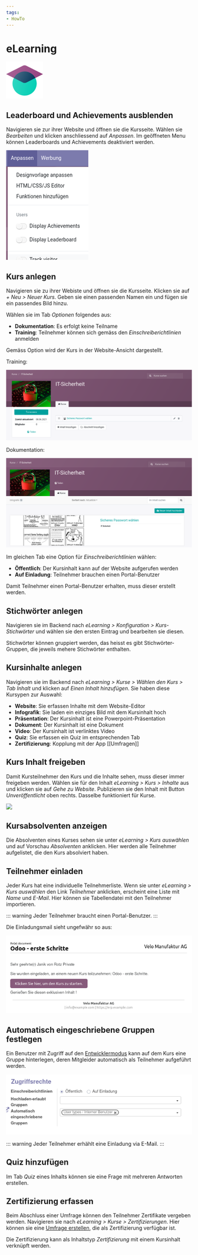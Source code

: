 ```yaml
---
tags:
- HowTo
---
```

# eLearning
![icons_odoo_website_slides](assets/icons_odoo_website_slides.png)

## Leaderboard und Achievements ausblenden

Navigieren sie zur ihrer Website und öffnen sie die Kursseite. Wählen sie *Bearbeiten* und klicken anschliessend auf *Anpassen*. Im geöffneten Menu können Leaderboards und Achievements deaktiviert werden.

![](assets/eLearning%20Deaktivieren%20Leaderboard.png)

## Kurs anlegen

Navigieren sie zu ihrer Webiste und öffnen sie die Kursseite. Klicken sie auf *+ Neu > Neuer Kurs*. Geben sie einen passenden Namen ein und fügen sie ein passendes Bild hinzu.

Wählen sie im Tab *Optionen* folgendes aus:
* **Dokumentation**: Es erfolgt keine Teilname
* **Training**: Teilnehmer können sich gemäss den *Einschreiberichtlinien* anmelden

Gemäss Option wird der Kurs in der Website-Ansicht dargestellt.

Training:

![](assets/eLearning%20Training.png)

Dokumentation:

![](assets/eLearning%20Dokumentation.png)

Im gleichen Tab eine Option für *Einschreiberichtlinien* wählen:

* **Öffentlich**: Der Kursinhalt kann auf der Website aufgerufen werden
* **Auf Einladung**: Teilnehmer brauchen einen Portal-Benutzer

Damit Teilnehmer einen Portal-Benutzer erhalten, muss dieser erstellt werden.

## Stichwörter anlegen

Navigieren sie im Backend nach *eLearning > Konfiguration > Kurs-Stichwörter* und wählen sie den ersten Eintrag und bearbeiten sie diesen.

Stichwörter können gruppiert werden, das heisst es gibt Stichwörter-Gruppen, die jeweils mehere Stichwörter enthalten.

## Kursinhalte anlegen

Navigieren sie im Backend nach *eLearning > Kurse > Wählen den Kurs > Tab Inhalt* und klicken auf *Einen Inhalt hinzufügen*. Sie haben diese Kursypen zur Auswahl:

* **Website**: Sie erfassen Inhalte mit dem Website-Editor
* **Infografik**: Sie laden ein einziges Bild mit dem Kursinhalt hoch
* **Präsentation**: Der Kursinhalt ist eine Powerpoint-Präsentation
* **Dokument**: Der Kursinhalt ist eine Dokument
* **Video**: Der Kursinhalt ist verlinktes Video
* **Quiz**: Sie erfassen ein Quiz im entsprechenden Tab
* **Zertifizierung**: Kopplung mit der App [[Umfragen]]

## Kurs Inhalt freigeben

Damit Kursteilnehmer den Kurs und die Inhalte sehen, muss dieser immer freigeben werden. Wählen sie für den Inhalt *eLearning > Kurs > Inhalte* aus und klicken sie auf *Gehe zu Website*. Publizieren sie den Inhalt mit Button *Unveröffentlicht* oben rechts. Dasselbe funktioniert für Kurse.

![](assets/Website%20Inhalt%20ver%C3%B6ffentlicht.png)

## Kursabsolventen anzeigen

Die Absolventen eines Kurses sehen sie unter *eLearning > Kurs auswählen* und auf Vorschau *Absolventen* anklicken. Hier werden alle Teilnehmer aufgelistet, die den Kurs absolviert haben.

## Teilnehmer einladen

Jeder Kurs hat eine individuelle Teilnehmerliste. Wenn sie unter *eLearning > Kurs auswählen* den Link *Teilnehmer* anklicken, erscheint eine Liste mit *Name* und *E-Mail*. Hier können sie Tabellendatei mit den Teilnehmer importieren.

::: warning
Jeder Teilnehmer braucht einen Portal-Benutzer.
:::

Die Einladungsmail sieht ungefwähr so aus:

![](assets/eLearning%20Einladungsmail.png)

## Automatisch eingeschriebene Gruppen festlegen

Ein Benutzer mit Zugriff auf den [Entwicklermodus](Einstellungen.md#Entwicklermodus%20aktivieren) kann auf dem Kurs eine Gruppe hinterlegen, deren Mitgleider automatisch als Teilnehmer aufgeführt werden.

![](assets/eLearning%20Automatisch%20eingeschriebene%20Gruppe.png)

::: warning
Jeder Teilnehmer erhählt eine Einladung via E-Mail.
:::

## Quiz hinzufügen

Im Tab *Quiz* eines Inhalts können sie eine Frage mit mehreren Antworten erstellen. 

## Zertifizierung erfassen

Beim Abschluss einer Umfrage können den Teilnehmer Zertifikate vergeben werden. Navigieren sie nach *eLearning > Kurse > Zertifizierungen*. Hier können sie eine [Umfrage erstellen](Umfragen.md#Umfrage%20erstellen), die als Zertifizierung verfügbar ist.

Die Zertifizierung kann als Inhaltstyp *Zertifizierung* mit einem Kursinhalt verknüpft werden.

